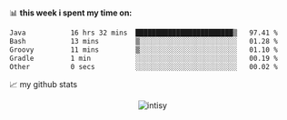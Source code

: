 📊 **this week i spent my time on:**
<!--START_SECTION:waka-->

```txt
Java           16 hrs 32 mins  ████████████████████████▒   97.41 %
Bash           13 mins         ▒░░░░░░░░░░░░░░░░░░░░░░░░   01.28 %
Groovy         11 mins         ▒░░░░░░░░░░░░░░░░░░░░░░░░   01.10 %
Gradle         1 min           ░░░░░░░░░░░░░░░░░░░░░░░░░   00.19 %
Other          0 secs          ░░░░░░░░░░░░░░░░░░░░░░░░░   00.02 %
```

<!--END_SECTION:waka-->


📈 my github stats

<p align="center"> <img src="https://github-readme-stats.vercel.app/api?username=intisy&show_icons=true&theme=gotham" alt="intisy" />




